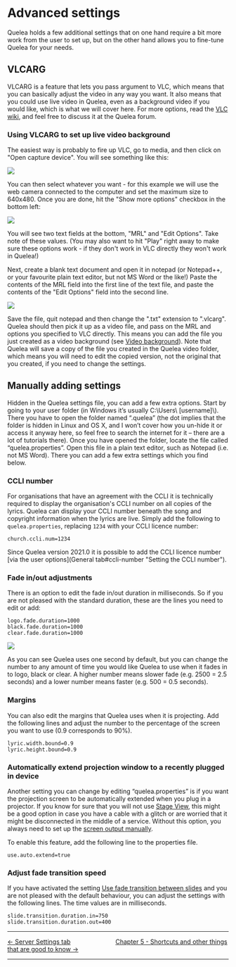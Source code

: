 # Advanced settings

Quelea holds a few additional settings that on one hand require a bit
more work from the user to set up, but on the other hand allows you to
fine-tune Quelea for your needs.

## VLCARG

VLCARG is a feature that lets you pass argument to VLC, which means
that you can basically adjust the video in any way you want. It also means
that you could use live video in Quelea, even as a background video if
you would like, which is what we will cover here. For more options, read
the [VLC wiki](https://wiki.videolan.org/Documentation:Command_line/), 
and feel free to discuss it at the Quelea forum.

### Using VLCARG to set up live video background

The easiest way is probably to fire up VLC, go to media, and then click
on "Open capture device". You will see something like this:

![](Vlcarg_capture_device.png)

You can then select whatever you want - for this example we will use the
web camera connected to the computer and set the maximum size to
640x480. Once you are done, hit the "Show more options" checkbox in the
bottom left:

![](Vlcarg_more_options.png)

You will see two text fields at the bottom, "MRL" and "Edit Options".
Take note of these values. (You may also want to hit "Play" right away
to make sure these options work - if they don't work in VLC directly
they won't work in Quelea\!)

Next, create a blank text document and open it in notepad (or Notepad++,
or your favourite plain text editor, but not MS Word or the like\!)
Paste the contents of the MRL field into the first line of the text
file, and paste the contents of the "Edit Options" field into the second
line.

![](Vlcarg_notepad.png)

Save the file, quit notepad and then change the ".txt" extension to
".vlcarg". Quelea should then pick it up as a video file, and pass on
the MRL and options you specified to VLC directly. This means you can
add the file you just created as a video background (see [Video
background](Themes#video-background "Themes")). Note that Quelea will
save a copy of the file you created in the Quelea video folder, which
means you will need to edit the copied version, not the original that
you created, if you need to change the settings.

## Manually adding settings

Hidden in the Quelea settings file, you can add a few extra options. 
Start by going to your user folder (in Windows it’s
usually C:\\Users\\ \[username\]\\). There you have to open the folder
named “.quelea” (the dot implies that the folder is hidden in Linux and
OS X, and I won’t cover how you un-hide it or access it anyway here, so
feel free to search the internet for it – there are a lot of tutorials
there). Once you have opened the folder, locate the file called
“quelea.properties”. Open this file in a plain text editor, such as
Notepad (i.e. not MS Word). There you can add a few extra settings which
you find below.

### CCLI number
For organisations that have an agreement with the CCLI it is technically required to display the organisation's CCLI number on all copies of the lyrics.  Quelea can display your CCLI number beneath the song and copyright information when the lyrics are live.  Simply add the following to `quelea.properties`, replacing `1234` with your CCLI licence number:

```
church.ccli.num=1234
```

Since Quelea version 2021.0 it is possible to add the CCLI licence number [via the user options](General tab#ccli-number "Setting the CCLI number").

### Fade in/out adjustments

There is an option to edit the fade in/out duration in milliseconds. 
So if you are not pleased with the standard duration, these are
the lines you need to edit or add:

```
logo.fade.duration=1000
black.fade.duration=1000
clear.fade.duration=1000
```

![](Advanced_setting_fade.png)

As you can see Quelea uses one second by default, but you can change the
number to any amount of time you would like Quelea to use when it fades in to
logo, black or clear. A higher number means slower fade (e.g. 2500 = 2.5
seconds) and a lower number means faster (e.g. 500 = 0.5 seconds).

### Margins

You can also edit the margins that Quelea uses when it is projecting. 
Add the following lines and adjust the number to the percentage of 
the screen you want to use (0.9 corresponds to 90%).

```
lyric.width.bound=0.9
lyric.height.bound=0.9
```

### Automatically extend projection window to a recently plugged in device

Another setting you can change by editing “quelea.properties” is if you
want the projection screen to be automatically extended when you plug in
a projector. If you know for sure that you will not use [Stage View](Stage_View "Stage View"), 
this might be a good option in case you have a cable with a glitch
or are worried that it might be disconnected in the middle of a service.
Without this option, you always need to set up the [screen output
manually](Display_tab "Display tab").

To enable this feature, add the following line to the properties file.

```
use.auto.extend=true
```

### Adjust fade transition speed

If you have activated the setting [Use fade transition between slides](General_tab#use-fade-transition-between-slides)
and you are not pleased with the default behaviour, you can adjust the settings
with the following lines. The time values are in milliseconds.

```
slide.transition.duration.in=750
slide.transition.duration.out=400
```

-----



[← Server Settings tab](Server_Settings_tab "Server Settings tab")
&nbsp;&nbsp;&nbsp;&nbsp;&nbsp;&nbsp;&nbsp;&nbsp;&nbsp;&nbsp;&nbsp;&nbsp;&nbsp;&nbsp;&nbsp;&nbsp;&nbsp;&nbsp;&nbsp;&nbsp;&nbsp;&nbsp;&nbsp;&nbsp; [Chapter 5 - Shortcuts and other things that
are good to know
→](Shortcuts_and_other_things_that_are_good_to_know "Shortcuts and other things that
are good to know")

---
